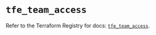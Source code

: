 # `tfe_team_access`

Refer to the Terraform Registry for docs: [`tfe_team_access`](https://registry.terraform.io/providers/hashicorp/tfe/0.66.0/docs/resources/team_access).
